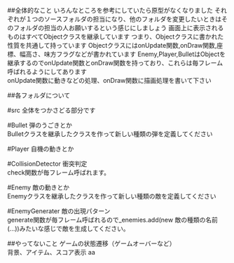 ##全体的なこと 
いろんなところを参考にしていたら原型がなくなりました 
それぞれが１つのソースフォルダの担当になり、他のフォルダを変更したいときはそのフォルダの担当の人お願いするという感じにしましょう 
画面上に表示されるものはすべてObjectクラスを継承しています
つまり、Objectクラスに書かれた性質を共通して持っています
ObjectクラスにはonUpdate関数,onDraw関数,座標、幅高さ、味方フラグなどが書かれています 
Enemy,Player,BulletはObjectを継承するのでonUpdate関数とonDraw関数を持っており、これらは毎フレーム呼ばれるようにしてあります  
onUpdate関数に動きなどの処理、onDraw関数に描画処理を書いて下さい 

##各フォルダについて 

#src 
全体をつかさどる部分です

#Bullet
弾のうごきとか  
Bulletクラスを継承したクラスを作って新しい種類の弾を定義してください

#Player
自機の動きとか

#CollisionDetector
衝突判定  
check関数が毎フレーム呼ばれます。

#Enemy
敵の動きとか  
Enemyクラスを継承したクラスを作って新しい種類の敵を定義してください

#EnemyGenerater
敵の出現パターン  
generate関数が毎フレーム呼ばれるので_enemies.add(new 敵の種類の名前(...))みたいな感じで敵を生成してください。  

##やってないこと
ゲームの状態遷移（ゲームオーバーなど）  
背景、アイテム、スコア表示
aa
